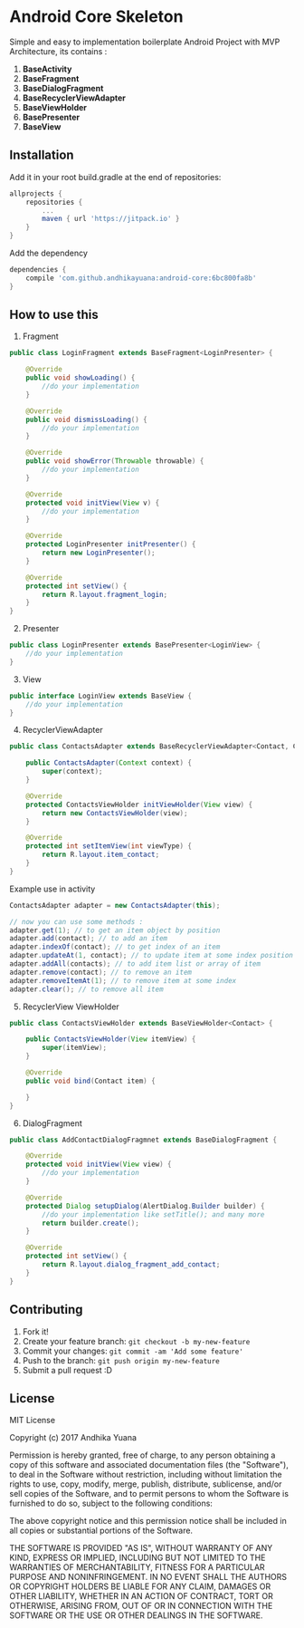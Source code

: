# Android Core Skeleton

Simple and easy to implementation boilerplate Android Project with MVP Architecture, its contains :

1. **BaseActivity**
2. **BaseFragment**
3. **BaseDialogFragment**
4. **BaseRecyclerViewAdapter**
5. **BaseViewHolder**
6. **BasePresenter**
7. **BaseView**

## Installation

Add it in your root build.gradle at the end of repositories:

```groovy
allprojects {
    repositories {
        ...
        maven { url 'https://jitpack.io' }
    }
}
```

Add the dependency

```groovy
dependencies {
    compile 'com.github.andhikayuana:android-core:6bc800fa8b'
}
```

## How to use this

1. Fragment

```java
public class LoginFragment extends BaseFragment<LoginPresenter> {

    @Override
    public void showLoading() {
        //do your implementation
    }

    @Override
    public void dismissLoading() {
        //do your implementation
    }

    @Override
    public void showError(Throwable throwable) {
        //do your implementation
    }

    @Override
    protected void initView(View v) {
        //do your implementation
    }

    @Override
    protected LoginPresenter initPresenter() {
        return new LoginPresenter();
    }

    @Override
    protected int setView() {
        return R.layout.fragment_login;
    }
}
```

2. Presenter

```java
public class LoginPresenter extends BasePresenter<LoginView> {
    //do your implementation
}
```

3. View

```java
public interface LoginView extends BaseView {
    //do your implementation
}
```

4. RecyclerViewAdapter

```java
public class ContactsAdapter extends BaseRecyclerViewAdapter<Contact, ContactsViewHolder> {

    public ContactsAdapter(Context context) {
        super(context);
    }

    @Override
    protected ContactsViewHolder initViewHolder(View view) {
        return new ContactsViewHolder(view);
    }

    @Override
    protected int setItemView(int viewType) {
        return R.layout.item_contact;
    }
}
```

Example use in activity

```java
ContactsAdapter adapter = new ContactsAdapter(this);

// now you can use some methods :
adapter.get(1); // to get an item object by position
adapter.add(contact); // to add an item
adapter.indexOf(contact); // to get index of an item
adapter.updateAt(1, contact); // to update item at some index position
adapter.addAll(contacts); // to add item list or array of item
adapter.remove(contact); // to remove an item
adapter.removeItemAt(1); // to remove item at some index
adapter.clear(); // to remove all item
```

5. RecyclerView ViewHolder

```java
public class ContactsViewHolder extends BaseViewHolder<Contact> {

    public ContactsViewHolder(View itemView) {
        super(itemView);
    }

    @Override
    public void bind(Contact item) {

    }
}
```

6. DialogFragment

```java
public class AddContactDialogFragmnet extends BaseDialogFragment {

    @Override
    protected void initView(View view) {
        //do your implementation
    }

    @Override
    protected Dialog setupDialog(AlertDialog.Builder builder) {
        //do your implementation like setTitle(); and many more
        return builder.create();
    }

    @Override
    protected int setView() {
        return R.layout.dialog_fragment_add_contact;
    }
}
```

## Contributing

1. Fork it!
2. Create your feature branch: `git checkout -b my-new-feature`
3. Commit your changes: `git commit -am 'Add some feature'`
4. Push to the branch: `git push origin my-new-feature`
5. Submit a pull request :D

## License

MIT License

Copyright (c) 2017 Andhika Yuana

Permission is hereby granted, free of charge, to any person obtaining a copy
of this software and associated documentation files (the "Software"), to deal
in the Software without restriction, including without limitation the rights
to use, copy, modify, merge, publish, distribute, sublicense, and/or sell
copies of the Software, and to permit persons to whom the Software is
furnished to do so, subject to the following conditions:

The above copyright notice and this permission notice shall be included in all
copies or substantial portions of the Software.

THE SOFTWARE IS PROVIDED "AS IS", WITHOUT WARRANTY OF ANY KIND, EXPRESS OR
IMPLIED, INCLUDING BUT NOT LIMITED TO THE WARRANTIES OF MERCHANTABILITY,
FITNESS FOR A PARTICULAR PURPOSE AND NONINFRINGEMENT. IN NO EVENT SHALL THE
AUTHORS OR COPYRIGHT HOLDERS BE LIABLE FOR ANY CLAIM, DAMAGES OR OTHER
LIABILITY, WHETHER IN AN ACTION OF CONTRACT, TORT OR OTHERWISE, ARISING FROM,
OUT OF OR IN CONNECTION WITH THE SOFTWARE OR THE USE OR OTHER DEALINGS IN THE
SOFTWARE.
